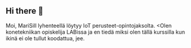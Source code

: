 ## Hi there 👋

Moi, MariSill lyhenteellä löytyy IoT perusteet-opintojaksolta.
<Olen konetekniikan opiskelija LABissa ja en tiedä miksi olen tällä kurssilla kun ikinä ei ole tullut koodattua, jee.
<!--
**MariSill/MariSill** is a ✨ _special_ ✨ repository because its `README.md` (this file) appears on your GitHub profile.

Here are some ideas to get you started:

- 🔭 I’m currently working on ...
- 🌱 I’m currently learning ...
- 👯 I’m looking to collaborate on ...
- 🤔 I’m looking for help with ...
- 💬 Ask me about ...
- 📫 How to reach me: ...
- 😄 Pronouns: ...
- ⚡ Fun fact: ...
-->
